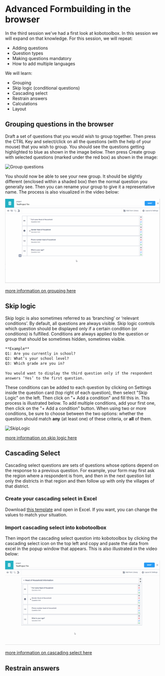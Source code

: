 # Advanced Formbuilding in the browser

In the third session we've had a first look at kobotoolbox. In this session we will expand on that knowledge. 
For this session, we will repeat:
- Adding questions
- Question types
- Making questions mandatory
- How to add multiple languages

We will learn:
- Grouping
- Skip logic (conditional questions)
- Cascading select
- Restrain answers
- Calculations
- Layout

## Grouping questions in the browser

Draft a set of questions that you would wish to group together. Then press the CTRL Key and select/click on all the questions (with the help of your mouse) that you wish to group. You should see the questions getting highlighted to blue as shown in the image below. Then press Create group with selected questions (marked under the red box) as shown in the image:

![Group questions](https://support.kobotoolbox.org/_images/group.png)

You should now be able to see your new group. It should be slightly different (enclosed within a shaded box) then the normal question you generally see. Then you can rename your group to give it a representative name. The process is also visualized in the video below: 

![Grouping](https://raw.githubusercontent.com/tijsziere/tijsziere.github.io/main/images/05_AdvancedMDC/grouping.gif)

[more information on grouping here](https://support.kobotoolbox.org/group_repeat.html?highlight=group%20questions#grouping-a-set-of-questions)

## Skip logic

Skip logic is also sometimes referred to as ‘branching’ or ‘relevant conditions’. By default, all questions are always visible. Skip logic controls which question should be displayed only if a certain condition (or conditions) is fulfilled. Conditions are always applied to the question or group that should be sometimes hidden, sometimes visible.

```
**Example**
Q1: Are you currently in school?
Q2: What’s your school level? 
Q3: Which grade are you in?

You would want to display the third question only if the respondent answers ‘Yes’ to the first question.
```

These conditions can be added to each question by clicking on Settings inside the question card (top right of each question), then select "Skip Logic" on the left. Then click on "+ Add a condition" and fill this in. This process is illustrated below. To add multiple conditions, add your first one, then click on the "+ Add a condition" button. When using two or more conditions, be sure to choose between the two options: whether the question should match **any** (at least one) of these criteria, or **all** of them.

![SkipLogic](https://raw.githubusercontent.com/tijsziere/tijsziere.github.io/main/images/05_AdvancedMDC/condition.gif)

[more information on skip logic here](https://support.kobotoolbox.org/skip_logic.html?highlight=skip%20logic)


## Cascading Select

Cascading select questions are sets of questions whose options depend on the response to a previous question. For example, your form may first ask the region where a respondent is from, and then in the next question list only the districts in that region and then follow up with only the villages of that district.

### Create your cascading select in Excel
Download [this template](https://raw.githubusercontent.com/tijsziere/tijsziere.github.io/main/images/05_AdvancedMDC/CascadingSelect.xlsx) and open in Excel. If you want, you can change the values to match your situation.

### Import cascading select into kobotoolbox
Then import the cascading select question into kobotoolbox by clicking the cascading select icon on the top left and copy and paste the data from excel in the popup window that appears. This is also illustrated in the video below:

![Cascading Select](https://raw.githubusercontent.com/tijsziere/tijsziere.github.io/main/images/05_AdvancedMDC/cascading.gif)

[more information on cascading select here](https://support.kobotoolbox.org/cascading_select.html?highlight=cascading%20select)

## Restrain answers
